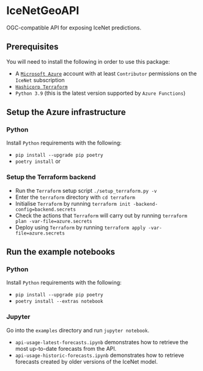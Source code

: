 # IceNetGeoAPI

OGC-compatible API for exposing IceNet predictions.

## Prerequisites

You will need to install the following in order to use this package:

- A [`Microsoft Azure`](https://portal.azure.com) account with at least `Contributor` permissions on the `IceNet` subscription
- [`Hashicorp Terraform`](https://www.terraform.io/)
- `Python 3.9` (this is the latest version supported by `Azure Functions`)

## Setup the Azure infrastructure

### Python

Install `Python` requirements with the following:

- `pip install --upgrade pip poetry`
- `poetry install` or

### Setup the Terraform backend

- Run the `Terraform` setup script `./setup_terraform.py -v`
- Enter the `terraform` directory with `cd terraform`
- Initialise `Terraform` by running `terraform init -backend-config=backend.secrets`
- Check the actions that `Terraform` will carry out by running `terraform plan -var-file=azure.secrets`
- Deploy using `Terraform` by running `terraform apply -var-file=azure.secrets`

## Run the example notebooks

### Python

Install `Python` requirements with the following:

- `pip install --upgrade pip poetry`
- `poetry install --extras notebook`

### Jupyter

Go into the `examples` directory and run `jupyter notebook`.

- `api-usage-latest-forecasts.ipynb` demonstrates how to retrieve the most up-to-date forecasts from the API.
- `api-usage-historic-forecasts.ipynb` demonstrates how to retrieve forecasts created by older versions of the IceNet model.
